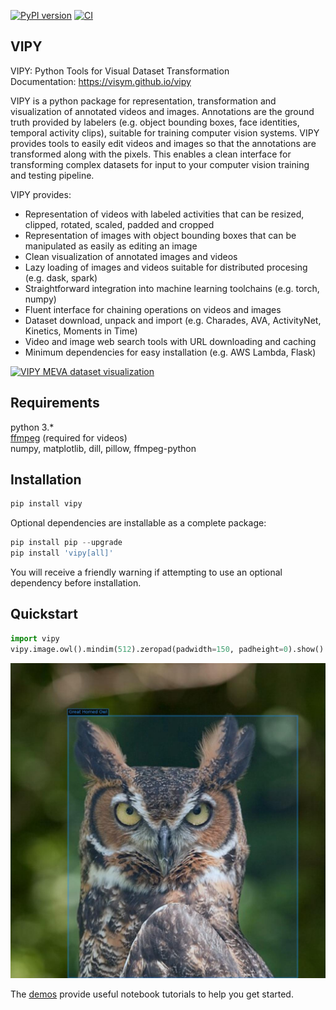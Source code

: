 [![PyPI version](https://badge.fury.io/py/vipy.svg)](https://badge.fury.io/py/vipy)  [![CI](https://github.com/visym/vipy/workflows/vipy%20unit%20tests/badge.svg)](https://github.com/visym/vipy/actions?query=workflow%3A%22vipy+unit+tests%22)

VIPY
------------------- 
VIPY: Python Tools for Visual Dataset Transformation    
Documentation: https://visym.github.io/vipy

VIPY is a python package for representation, transformation and visualization of annotated videos and images.  Annotations are the ground truth provided by labelers (e.g. object bounding boxes, face identities, temporal activity clips), suitable for training computer vision systems.  VIPY provides tools to easily edit videos and images so that the annotations are transformed along with the pixels.  This enables a clean interface for transforming complex datasets for input to your computer vision training and testing pipeline.

VIPY provides:  

* Representation of videos with labeled activities that can be resized, clipped, rotated, scaled, padded and cropped
* Representation of images with object bounding boxes that can be manipulated as easily as editing an image
* Clean visualization of annotated images and videos 
* Lazy loading of images and videos suitable for distributed procesing (e.g. dask, spark)
* Straightforward integration into machine learning toolchains (e.g. torch, numpy)
* Fluent interface for chaining operations on videos and images
* Dataset download, unpack and import (e.g. Charades, AVA, ActivityNet, Kinetics, Moments in Time)
* Video and image web search tools with URL downloading and caching
* Minimum dependencies for easy installation (e.g. AWS Lambda, Flask)

[![VIPY MEVA dataset visualization](http://i3.ytimg.com/vi/_jixHQr5dK4/maxresdefault.jpg)](https://youtu.be/_jixHQr5dK4)


Requirements
-------------------
python 3.*  
[ffmpeg](https://ffmpeg.org/download.html) (required for videos)  
numpy, matplotlib, dill, pillow, ffmpeg-python   

Installation
-------------------

```python
pip install vipy
```

Optional dependencies are installable as a complete package:

```python
pip install pip --upgrade
pip install 'vipy[all]'
```

You will receive a friendly warning if attempting to use an optional dependency before installation.


Quickstart
-------------------
```python
import vipy
vipy.image.owl().mindim(512).zeropad(padwidth=150, padheight=0).show()
```
<img src="https://raw.githubusercontent.com/visym/vipy/master/docs/vipy_image_owl.jpg" width="700">

The [demos](https://github.com/visym/vipy/tree/master/demo) provide useful notebook tutorials to help you get started.
